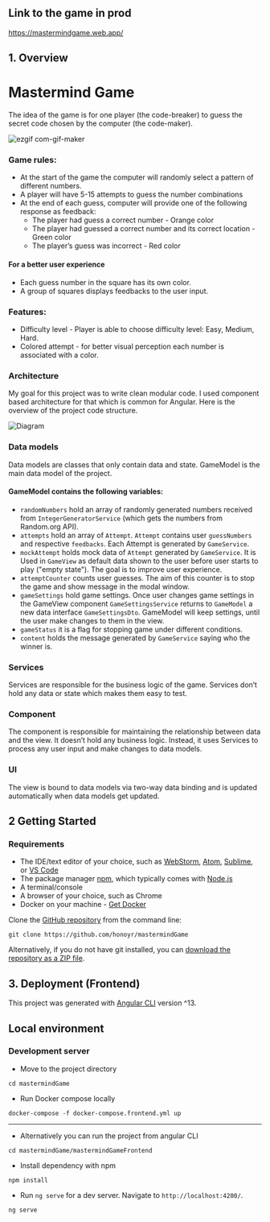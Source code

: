 
## Link to the game in prod
https://mastermindgame.web.app/

## 1. Overview

Mastermind Game
============
The idea of the game is for one player (the code-breaker) to guess the secret code chosen by the computer (the code-maker).

![ezgif com-gif-maker](https://user-images.githubusercontent.com/33399226/143380204-97c0d633-d5f0-431c-92c7-408e35489850.gif)

### Game rules:

- At the start of the game the computer will randomly select a pattern of different numbers. 
- A player will have 5-15 attempts to guess the number combinations
- At the end of each guess, computer will provide one of the following response
  as feedback:
  - The player had guess a correct number - Orange color
  - The player had guessed a correct number and its correct location - Green color
  - The player’s guess was incorrect - Red color 

#### For a better user experience
- Each guess number in the square has its own color. 
- A group of squares displays feedbacks to the user input.

### Features:
- Difficulty level - Player is able to choose difficulty level: Easy, Medium, Hard.
- Colored attempt - for better visual perception each number is associated with a color.

### Architecture

My goal for this project was to write clean modular code. I used component based architecture for that which is common for Angular. Here is the overview of the project code structure.

![Diagram](https://lucid.app/publicSegments/view/222c51e0-ef61-4308-b2fe-3eb43c037ccd/image.png)

### Data models
Data models are classes that only contain data and state. GameModel is the main data model of the project.

#### GameModel contains the following variables:
- ```randomNumbers``` hold an array of randomly generated numbers received from ```IntegerGeneratorService``` (which gets the numbers from Random.org API).
- ```attempts``` hold an array of ```Attempt```. ```Attempt``` contains user ```guessNumbers``` and respective ```feedbacks```. Each Attempt is generated by ```GameService```.
- ```mockAttempt``` holds mock data of ```Attempt``` generated by ```GameService```. It is Used in ```GameView``` as default data shown to the user before user starts to play ("empty state"). The goal is to improve user experience.
- ```attemptCounter``` counts user guesses. The aim of this counter is to stop the game and show message in the modal window.
- ```gameSettings``` hold game settings. Once user changes game settings in the GameView component ```GameSettingsService``` returns to ```GameModel``` a new data interface ```GameSettingsDto```. GameModel will keep settings, until the user make changes to them in the view.
- ```gameStatus``` it is a flag for stopping game under different conditions.
- ```content``` holds the message generated by ```GameService``` saying who the winner is.
### Services
Services are responsible for the business logic of the game. Services don’t hold any data or state which makes them easy to test.

### Component
The component is responsible for maintaining the relationship between data and the view. It doesn’t hold any business logic. Instead, it uses Services to process any user input and make changes to data models.

### UI
The view is bound to data models via two-way data binding and is updated automatically when data models get updated.

## 2 Getting Started

### Requirements

- The IDE/text editor of your choice, such as  [WebStorm](https://www.jetbrains.com/webstorm),  [Atom](https://atom.io/),  [Sublime](https://www.sublimetext.com/), or  [VS Code](https://code.visualstudio.com/)
- The package manager  [npm](https://www.npmjs.com/), which typically comes with  [Node.js](https://nodejs.org/en/)
- A terminal/console
- A browser of your choice, such as Chrome
- Docker on your machine - [Get Docker](https://docs.docker.com/get-docker/)

Clone the [GitHub repository](https://github.com/honoyr/mastermindGame)  from the command line:
```
git clone https://github.com/honoyr/mastermindGame
```
Alternatively, if you do not have git installed, you can  [download the repository as a ZIP file](https://github.com/honoyr/mastermindGame/archive/main.zip).

## 3. Deployment (Frontend)

This project was generated with [Angular CLI](https://github.com/angular/angular-cli) version ^13.

## Local environment

### Development server
- Move to the project directory
```
cd mastermindGame

```
- Run Docker compose locally
```
docker-compose -f docker-compose.frontend.yml up

```
-----------
- Alternatively you can run the project from angular CLI
```
cd mastermindGame/mastermindGameFrontend

```
- Install dependency with npm
```
npm install

```
- Run `ng serve` for a dev server. Navigate to `http://localhost:4200/`.
```
ng serve

```
